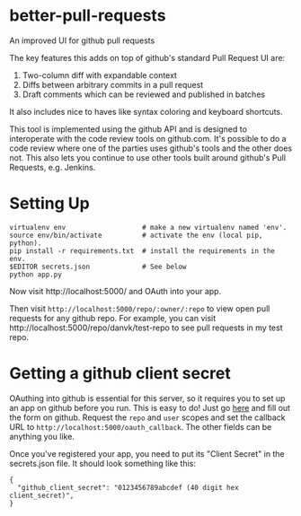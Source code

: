 better-pull-requests
====================
An improved UI for github pull requests

The key features this adds on top of github's standard Pull Request UI are:

1. Two-column diff with expandable context
2. Diffs between arbitrary commits in a pull request
3. Draft comments which can be reviewed and published in batches

It also includes nice to haves like syntax coloring and keyboard shortcuts.

This tool is implemented using the github API and is designed to interoperate
with the code review tools on github.com. It's possible to do a code review
where one of the parties uses github's tools and the other does not. This also
lets you continue to use other tools built around github's Pull Requests, e.g.
Jenkins.

Setting Up
==========

    virtualenv env                   # make a new virtualenv named 'env'.
    source env/bin/activate          # activate the env (local pip, python).
    pip install -r requirements.txt  # install the requirements in the env.
    $EDITOR secrets.json             # See below
    python app.py

Now visit http://localhost:5000/ and OAuth into your app.

Then visit ```http://localhost:5000/repo/:owner/:repo``` to view open pull
requests for any github repo. For example, you can visit
http://localhost:5000/repo/danvk/test-repo to see pull requests in my test repo.

Getting a github client secret
==============================

OAuthing into github is essential for this server, so it requires you to set up
an app on github before you run. This is easy to do! Just go
[here](https://github.com/settings/applications/new) and fill out the form on
github. Request the ```repo``` and ```user``` scopes and set the callback URL to 
```http://localhost:5000/oauth_callback```. The other fields can be anything you
like.

Once you've registered your app, you need to put its "Client Secret" in the
secrets.json file. It should look something like this:


    {
      "github_client_secret": "0123456789abcdef (40 digit hex client_secret)",
    }
